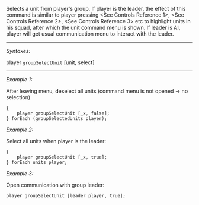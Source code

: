 Selects a unit from player's group. If player is the leader, the effect of this command is similar to player pressing <See Controls Reference 1>, <See Controls Reference 2>, <See Controls Reference 3> etc to highlight units in his squad, after which the unit command menu is shown.
If leader is AI, player will get usual communication menu to interact with the leader.


---
*Syntaxes:*

player `groupSelectUnit` [unit, select]

---
*Example 1:*

After leaving menu, deselect all units (command menu is not opened → no selection)

```sqf
{
	player groupSelectUnit [_x, false];
} forEach (groupSelectedUnits player);
```

*Example 2:*

Select all units when player is the leader:

```sqf
{
	player groupSelectUnit [_x, true];
} forEach units player;
```

*Example 3:*

Open communication with group leader:

```sqf
player groupSelectUnit [leader player, true];
```